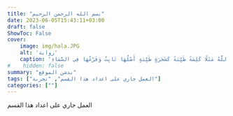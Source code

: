```yaml
---
title: "بسم الله الرحمن الرحيم"
date: 2023-06-05T15:43:11+03:00
draft: false
ShowToc: False
cover:
    image: img/hala.JPG
    alt: 'رواية'
    caption: 'أَلَمْ تَرَ كَيْفَ ضَرَبَ اللَّهُ مَثَلًا كَلِمَةً طَيِّبَةً كَشَجَرَةٍ طَيِّبَةٍ أَصْلُهَا ثَابِتٌ وَفَرْعُهَا فِي السَّمَاءِ '
#    hidden: false
summary: "ندشن الموقع"
tags: ["العمل جاري على اعداد هذا القسم", "تجربة"]
categories: [""]
---
```

العمل جاري على اعداد هذا القسم